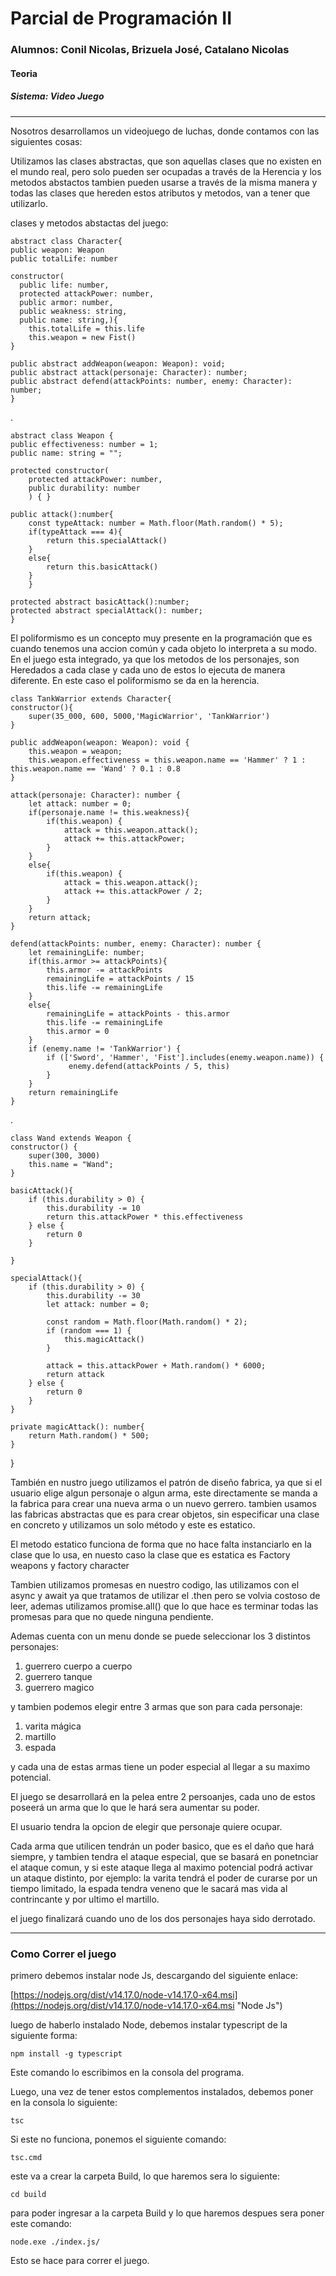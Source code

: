 # Parcial de Programación II #

### Alumnos: Conil Nicolas, Brizuela José, Catalano Nicolas ###

#### Teoria
##### Sistema: Video Juego
***
Nosotros desarrollamos un videojuego de luchas, donde contamos con las siguientes cosas:  


Utilizamos las clases abstractas, que son aquellas clases que no existen en el mundo real, pero solo pueden ser ocupadas a través de la Herencia y los metodos abstactos tambien pueden usarse a través de la misma manera y todas las clases que hereden estos atributos y metodos, van a tener que utilizarlo.

clases y metodos abstactas del juego: 

	abstract class Character{
    public weapon: Weapon
    public totalLife: number

    constructor(
      public life: number,
      protected attackPower: number,
      public armor: number,
      public weakness: string,
      public name: string,){
        this.totalLife = this.life
        this.weapon = new Fist()
    }
    
    public abstract addWeapon(weapon: Weapon): void;
    public abstract attack(personaje: Character): number;
    public abstract defend(attackPoints: number, enemy: Character): number;
	}

.

	abstract class Weapon {
    public effectiveness: number = 1;
    public name: string = "";

    protected constructor(
        protected attackPower: number,
        public durability: number
    	) { }

    public attack():number{
        const typeAttack: number = Math.floor(Math.random() * 5);
        if(typeAttack === 4){
            return this.specialAttack()
        }
        else{
            return this.basicAttack()
        }
    	}

    protected abstract basicAttack():number;
    protected abstract specialAttack(): number;
	}


El poliformismo es un concepto muy presente en la programación que es cuando tenemos una accion común y cada objeto lo interpreta a su modo. En el juego esta integrado, ya que los metodos de los personajes, son Heredados a cada clase y cada uno de estos lo ejecuta de manera diferente. En este caso el poliformismo se da en la herencia.


    class TankWarrior extends Character{
    constructor(){
        super(35_000, 600, 5000,'MagicWarrior', 'TankWarrior')
    }

    public addWeapon(weapon: Weapon): void {
        this.weapon = weapon;
        this.weapon.effectiveness = this.weapon.name == 'Hammer' ? 1 : this.weapon.name == 'Wand' ? 0.1 : 0.8
    }
    
    attack(personaje: Character): number {
        let attack: number = 0;
        if(personaje.name != this.weakness){
            if(this.weapon) {
                attack = this.weapon.attack();
                attack += this.attackPower;
            }
        }
        else{
            if(this.weapon) {
                attack = this.weapon.attack();
                attack += this.attackPower / 2;
            }
        }
        return attack;
    }

    defend(attackPoints: number, enemy: Character): number {
        let remainingLife: number;
        if(this.armor >= attackPoints){
            this.armor -= attackPoints
            remainingLife = attackPoints / 15
            this.life -= remainingLife
        }
        else{
            remainingLife = attackPoints - this.armor
            this.life -= remainingLife
            this.armor = 0
        }
        if (enemy.name != 'TankWarrior') {
            if (['Sword', 'Hammer', 'Fist'].includes(enemy.weapon.name)) {
                 enemy.defend(attackPoints / 5, this)
            }
        }
        return remainingLife
    }
	
.

	
	class Wand extends Weapon {
    constructor() {
        super(300, 3000)
        this.name = "Wand";
    }

    basicAttack(){
        if (this.durability > 0) {
            this.durability -= 10
            return this.attackPower * this.effectiveness
        } else {
            return 0
        }
        
    }

    specialAttack(){
        if (this.durability > 0) {
            this.durability -= 30
            let attack: number = 0;

            const random = Math.floor(Math.random() * 2);
            if (random === 1) {
                this.magicAttack()
            }

            attack = this.attackPower + Math.random() * 6000;
            return attack
        } else {
            return 0
        }
    }
    
    private magicAttack(): number{
        return Math.random() * 500;
    }

}    

También en nustro juego utilizamos el patrón de diseño fabrica, ya que si el        usuario elige algun personaje o algun arma, este directamente se manda a la   fabrica para crear una nueva arma o un nuevo gerrero. tambien usamos las fabricas   abstractas que es para crear objetos, sin especificar una clase  en concreto y utilizamos un solo método y este es estatico.

El metodo estatico funciona de forma que no hace falta instanciarlo en la clase que lo usa, en nuesto caso la clase que es estatica es Factory weapons y factory character 

Tambien utilizamos promesas en nuestro codigo, las utilizamos con el async y await ya que tratamos de utilizar el .then pero se volvia costoso de leer, ademas utilizamos promise.all() que lo que hace es terminar todas las promesas para que no quede ninguna pendiente. 
 


Ademas cuenta con un menu donde se puede seleccionar los 3 distintos personajes:
 
 1. guerrero cuerpo a cuerpo
 2. guerrero tanque 
 3. guerrero magico
 


y tambien podemos elegir entre 3 armas que son para cada personaje:

1. varita mágica
2. martillo
3. espada

y cada una de estas armas tiene un poder especial al llegar a su maximo potencial. 

El juego se desarrollará en la pelea entre 2 persoanjes, cada uno de estos poseerá un arma que lo que le hará sera aumentar su poder.

El usuario tendra la opcion de elegir que personaje quiere ocupar.  

Cada arma que utilicen tendrán un poder basico, que es el daño que hará siempre, y tambien tendra el ataque especial, que se basará en ponetnciar el ataque comun, y si este ataque llega al maximo potencial podrá activar un ataque distinto, por ejemplo: la varita tendrá el poder de curarse por un tiempo limitado, la espada tendra veneno que le sacará mas vida al contrincante y por ultimo el martillo.

el juego finalizará cuando uno de los dos personajes haya sido derrotado.

***
### Como Correr el juego


  primero debemos instalar node Js, descargando del siguiente enlace: 

[https://nodejs.org/dist/v14.17.0/node-v14.17.0-x64.msi](https://nodejs.org/dist/v14.17.0/node-v14.17.0-x64.msi "Node Js")

luego de haberlo instalado Node, debemos instalar typescript de la siguiente forma:  

	npm install -g typescript 

Este comando lo escribimos en la consola del programa.
 
Luego, una vez de tener estos complementos instalados, debemos poner en la consola lo siguiente:  
	
	tsc 

Si este no funciona, ponemos el siguiente comando: 

	tsc.cmd 

este va a crear la carpeta Build, lo que haremos sera lo siguiente: 

	cd build 

para poder ingresar a la carpeta Build y lo que haremos despues sera poner este comando: 

	node.exe ./index.js/

Esto se hace para correr el juego. 